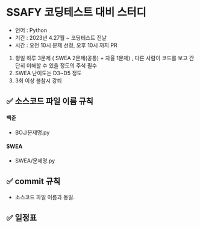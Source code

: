 # SSAFY 코딩테스트 대비 스터디

- 언어 : Python
- 기간 : 2023년 4.27월 ~ 코딩테스트 전날
- 시간 : 오전 10시 문제 선정, 오후 10시 까지 PR

1. 평일 하루 3문제 ( SWEA 2문제(공통) + 자율 1문제) , 다른 사람이 코드를 보고 간단히 이해할 수 있을 정도의 주석 필수
2. SWEA 난이도는 D3~D5 정도 
3. 3회 이상 불참시 강퇴

## ✅  소스코드 파일 이름 규칙

#### 백준
- BOJ/문제명.py
#### SWEA
- SWEA/문제명.py


## ✅ commit 규칙

- 소스코드 파일 이름과 동일.

## ✅  일정표

